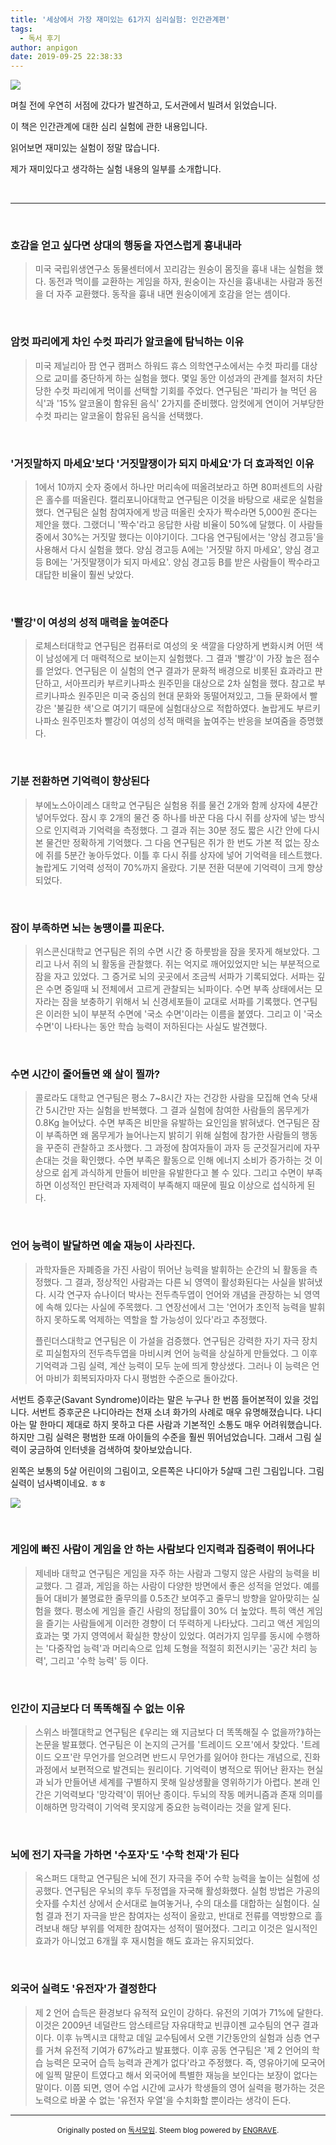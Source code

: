 ```yaml
---
title: '세상에서 가장 재미있는 61가지 심리실험: 인간관계편'
tags:
  - 독서 후기
author: anpigon
date: 2019-09-25 22:38:33
---
```


![](https://i.imgur.com/TZIs9AV.jpg)


며칠 전에 우연히 서점에 갔다가 발견하고, 도서관에서 빌려서 읽었습니다. 

이 책은 인간관계에 대한 심리 실험에 관한 내용입니다.

읽어보면 재미있는 실험이 정말 많습니다.

제가 재미있다고 생각하는 실험 내용의 일부를 소개합니다.

<br>

___

<br>


### 호감을 얻고 싶다면 상대의 행동을 자연스럽게 흉내내라
> 미국 국립위생연구소 동물센터에서 꼬리감는 원숭이 몸짓을 흉내 내는 실험을 했다. 동전과 먹이를 교환하는 게임을 하자, 원숭이는 자신을 흉내내는 사람과 동전을 더 자주 교환했다. 동작을 흉내 내면 원숭이에게 호감을 얻는 셈이다.


<br>

### 암컷 파리에게 차인 수컷 파리가 알코올에 탐닉하는 이유
> 미국 제닐리아 팜 연구 캠퍼스 하워드 휴스 의학연구소에서는 수컷 파리를 대상으로 교미를 중단하게 하는 실험을 했다. 몇일 동안 이성과의 관계를 철저히 차단당한 수컷 파리에게 먹이를 선택할 기회를 주었다. 연구팀은 '파리가 늘 먹던 음식'과 '15% 알코올이 함유된 음식' 2가지를 준비했다. 암컷에게 연이어 거부당한 수컷 파리는 알코올이 함유된 음식을 선택했다.

<br>

### '거짓말하지 마세요'보다 '거짓말쟁이가 되지 마세요'가 더 효과적인 이유
> 1에서 10까지 숫자 중에서 하나만 머리속에 떠올려보라고 하면 80퍼센트의 사람은 홀수를 떠올린다. 캘리포니아대학교 연구팀은 이것을 바탕으로 새로운 실험을 했다. 연구팀은 실험 참여자에게 방금 떠올린 숫자가 짝수라면 5,000원 준다는 제안을 했다. 그랬더니 '짝수'라고 응답한 사람 비율이 50%에 달했다. 이 사람들 중에서 30%는 거짓말 했다는 이야기이다. 그다음 연구팀에서는 '양심 경고등'을 사용해서 다시 실험을 했다. 양심 경고등 A에는 '거짓말 하지 마세요', 양심 경고등 B에는 '거짓말쟁이가 되지 마세요'. 양심 경고등 B를 받은 사람들이 짝수라고 대답한 비율이 훨씬 낮았다.

<br>

### '빨강'이 여성의 성적 매력을 높여준다
> 로체스터대학교 연구팀은 컴퓨터로 여성의 옷 색깔을 다양하게 변화시켜 어떤 색이 남성에게 더 매력적으로 보이는지 실험했다. 그 결과 '빨강'이 가장 높은 점수를 얻었다. 연구팀은 이 실험의 연구 결과가 문화적 배경으로 비롯된 효과라고 판단하고, 서아프리카 부르키나파소 원주민을 대상으로 2차 실험을 했다. 참고로 부르키나파소 원주민은 미국 중심의 현대 문화와 동떨어져있고, 그들 문화에서 빨강은 '불길한 색'으로 여기기 때문에 실험대상으로 적합하였다. 놀랍게도 부르키나파소 원주민조차 빨강이 여성의 성적 매력을 높여주는 반응을 보여줌을 증명했다.

<br>

### 기분 전환하면 기억력이 향상된다
> 부에노스아이레스 대학교 연구팀은 실험용 쥐를 물건 2개와 함께 상자에 4분간 넣어두었다. 잠시 후 2개의 물건 중 하나를 바꾼 다음 다시 쥐를 상자에 넣는 방식으로 인지력과 기억력을 측정했다. 그 결과 쥐는 30분 정도 짧은 시간 안에 다시 본 물건만 정확하게 기억했다. 그 다음 연구팀은 쥐가 한 번도 가본 적 없는 장소에 쥐를 5분간 놓아두었다. 이틀 후 다시 쥐를 상자에 넣어 기억력을 테스트했다. 놀랍게도 기억력 성적이 70%까지 올랐다. 기분 전환 덕분에 기억력이 크게 향상되었다.

<br>

### 잠이 부족하면 뇌는 농떙이를 피운다.
> 위스콘신대학교 연구팀은 쥐의 수면 시간 중 하룻밤을 잠을 못자게 해보았다. 그리고 나서 쥐의 뇌 활동을 관찰했다. 쥐는 억지로 깨어있었지만 뇌는 부분적으로 잠을 자고 있었다. 그 증거로 뇌의 곳곳에서 조금씩 서파가 기록되었다. 서파는 깊은 수면 중일때 뇌 전체에서 고르게 관찰되는 뇌파이다. 수면 부족 상태에서는 모자라는 잠을 보충하기 위해서 뇌 신경세포들이 교대로 서파를 기록했다. 연구팀은 이러한 뇌이 부분적 수면에 '국소 수면'이라는 이름을 붙였다. 그리고 이 '국소 수면'이 나타나는 동안 학습 능력이 저하된다는 사실도 발견했다.

<br>

### 수면 시간이 줄어들면 왜 살이 찔까?
> 콜로라도 대학교 연구팀은 평소 7~8시간 자는 건강한 사람을 모집해 연속 닷새간 5시간만 자는 실험을 반복했다. 그 결과 실험에 참여한 사람들의 몸무게가 0.8Kg 늘어났다.  수면 부족은 비만을 유발하는 요인임을 밝혀냈다. 연구팀은 잠이 부족하면 왜 몸무게가 늘어나는지 밝히기 위해 실험에 참가한 사람들의 행동을 꾸준히 관찰하고 조사했다. 그 과정에 참여자들이 과자 등 군것질거리에 자꾸 손대는 것을 확인했다. 수면 부족은 활동으로 인해 에너지 소비가 증가하는 것 이상으로 쉽게 과식하게 만들어 비만을 유발한다고 볼 수 있다. 그리고 수면이 부족하면 이성적인 판단력과 자제력이 부족해지 때문에 필요 이상으로 섭식하게 된다.



<br>



### 언어 능력이 발달하면 예술 재능이 사라진다.

> 과학자들은 자폐증을 가진 사람이 뛰어난 능력을 발휘하는 순간의 뇌 활동을 측정했다. 그 결과, 정상적인 사람과는 다른 뇌 영역이 활성화된다는 사실을 밝혀냈다. 시각 연구자 슈나이더 박사는 전두측두엽이 언어와 개념을 관장하는 뇌 영역에 속해 있다는 사실에 주목했다. 그 연장선에서 그는 '언어가 초인적 능력을 발휘하지 못하도록 억제하는 역할을 할 가능성이 있다'라고 추정했다.
>
> 플린더스대학교 연구팀은 이 가설을 검증했다. 연구팀은 강력한 자기 자극 장치로 피실험자의 전두측두엽을 마비시켜 언어 능력을 상실하게 만들었다. 그 이후 기억력과 그림 실력, 계산 능력이 모두 눈에 띄게 향상샜다. 그러나 이 능력은 언어 마비가 회복되자마자 다시 평범한 수준으로 돌아갔다.

서번트 증후군(Savant Syndrome)이라는 말은 누구나 한 번쯤 들어본적이 있을 것입니다. 서번트 증후군은 나디아라는 천재 소녀 화가의 사례로 매우 유명해졌습니다. 나디아는 말 한마디 제대로 하지 못하고 다른 사람과 기본적인 소통도 매우 어려워했습니다. 하지만 그림 실력은 평범한 또래 아이들의 수준을 훨씬 뛰어넘었습니다. 그래서 그림 실력이 궁금하여 인터넷을 검색하여 찾아보았습니다.



왼쪽은 보통의 5살 어린이의 그림이고, 오른쪽은 나디아가 5살때 그린 그림입니다. 그림 실력이 넘사벽이네요. ㅎㅎ

![](https://i.imgur.com/FqYGjb7.png)



<br>



### 게임에 빠진 사람이 게임을 안 하는 사람보다 인지력과 집중력이 뛰어나다

> 제네바 대학교 연구팀은 게임을 자주 하는 사람과 그렇지 않은 사람의 능력을 비교했다. 그 결과, 게임을 하는 사람이 다양한 방면에서 좋은 성적을 얻었다. 예를 들어 대비가 불명료한 줄무의를 0.5초간 보여주고 줄무늬 방향을 알아맞히는 실험을 했다. 평소에 게임을 즐긴 사람의 정답률이 30% 더 높았다. 특히 액션 게임을 즐기는 사람들에게 이러한 경향이 더 뚜력하게 나타났다. 그리고 액션 게임의 효과는 몇 가지 영역에서 확실한 향상이 있었다. 여러가지 임무를 동시에 수행하는 '다중작업 능력'과 머리속으로 입체 도형을 적절히 회전시키는 '공간 처리 능력', 그리고 '수학 능력' 등 이다.



<br>



### 인간이 지금보다 더 똑똑해질 수 없는 이유

>스위스 바젤대학교 연구팀은 ⟪우리는 왜 지금보다 더 똑똑해질 수 없을까?⟫하는 논문을 발표했다. 연구팀은 이 논지의 근거를 '트레이드 오프'에서 찾았다. '트레이드 오프'란 무언가를 얻으려면 반드시 무언가를 잃어야 한다는 개념으로, 진화 과정에서 보편적으로 발견되는 원리이다. 기억력이 병적으로 뛰어난 환자는 현실과 뇌가 만들어낸 세계를 구별하지 못해 일상생활을 영위하기가 아렵다. 본래 인간은 기억력보다 '망각력'이 뛰어난 종이다. 두뇌의 작동 메커니즘과 존재 의미를 이해하면 망각력이 기억력 못지않게 중요한 능력이라는 것을 알게 된다.



<br>



### 뇌에 전기 자극을 가하면 '수포자'도 '수학 천재'가 된다

> 옥스퍼드 대학교 연구팀은 뇌에 전기 자극을 주어 수학 능력을 높이는 실험에 성공했다. 연구팀은 우뇌의 후두 두정엽을 자국해 활성화했다. 실험 방법은 가공의 숫자를 수치선 상에서 순서대로 늘여놓거나, 수의 대소를 대합하는 실험이다. 실험 결과 전기 자극을 받은 참여자는 성적이 올랐고, 반대로 전류를 역방향으로 흘려보내 해당 부위를 억제한 참여자는 성적이 떨어졌다. 그리고 이것은 일시적인 효과가 아니었고 6개월 후 재시험을 해도 효과는 유지되었다.



<br>



### 외국어 실력도 '유전자'가 결정한다

> 제 2 언어 습득은 환경보다 유적적 요인이 강하다. 유전의 기여가 71%에 달한다. 이것은 2009년 네덜란드 암스테르담 자유대학교 빈큐이젠 교수팀의 연구 결과이다. 이후 뉴멕시코 대학교 데일 교수팀에서 오랜 기간동안의 실험과 심층 연구를 거쳐 유전적 기여가 67%라고 발표했다. 이후 공동 연구팀은 '제 2 언어의 학습 능력은 모국어 습득 능력과 관계가 없다'라고 주정했다. 즉, 영유아기에 모국어에 일찍 말문이 트였다고 해서 외국어에 특별한 재능을 보인다는 보장이 없다는 말이다. 이쯤 되면, 영어 수업 시간에 교사가 학생들의 영어 실력을 평가하는 것은 노력으로 바꿀 수 없는 '유전자 우열'을 수치화할 뿐이라는 생각이 든다.

***
<center>

<sup>Originally posted on [독서모임](http://book.dblog.org/61). Steem blog powered by [ENGRAVE](https://engrave.website).</sup></center>

